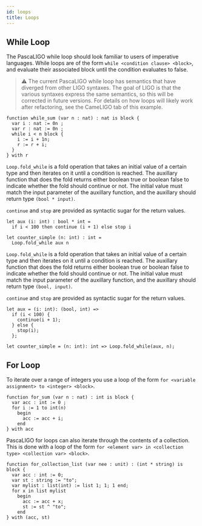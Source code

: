 ```yaml
---
id: loops
title: Loops
---
```




## While Loop

<!--DOCUSAURUS_CODE_TABS-->

<!--Pascaligo-->

The PascaLIGO while loop should look familiar to users of imperative languages. 
While loops are of the form `while <condition clause> <block>`, and evaluate
their associated block until the condition evaluates to false.

> ⚠️ The current PascaLIGO while loop has semantics that have diverged from other LIGO syntaxes. The goal of LIGO is that the various syntaxes express the same semantics, so this will be corrected in future versions. For details on how loops will likely work after refactoring, see the CameLIGO tab of this example.

```pascaligo
function while_sum (var n : nat) : nat is block {
  var i : nat := 0n ;
  var r : nat := 0n ;
  while i < n block {
    i := i + 1n;
    r := r + i;
  }
} with r
```

<!--CameLIGO-->

`Loop.fold_while` is a fold operation that takes an initial value of a certain type
and then iterates on it until a condition is reached. The auxillary function
that does the fold returns either boolean true or boolean false to indicate
whether the fold should continue or not. The initial value must match the input
parameter of the auxillary function, and the auxillary should return type `(bool * input)`.

`continue` and `stop` are provided as syntactic sugar for the return values.

```cameligo
let aux (i: int) : bool * int =
  if i < 100 then continue (i + 1) else stop i

let counter_simple (n: int) : int =
  Loop.fold_while aux n
```

<!--ReasonLIGO-->

`Loop.fold_while` is a fold operation that takes an initial value of a certain type
and then iterates on it until a condition is reached. The auxillary function
that does the fold returns either boolean true or boolean false to indicate
whether the fold should continue or not. The initial value must match the input
parameter of the auxillary function, and the auxillary should return type `(bool, input)`.

`continue` and `stop` are provided as syntactic sugar for the return values.

```reasonligo
let aux = (i: int): (bool, int) =>
  if (i < 100) {
    continue(i + 1);
  } else {
    stop(i);
  };

let counter_simple = (n: int): int => Loop.fold_while(aux, n);
```

<!--END_DOCUSAURUS_CODE_TABS-->

## For Loop

<!--DOCUSAURUS_CODE_TABS-->
<!--Pascaligo-->

To iterate over a range of integers you use a loop of the form `for <variable assignment> to <integer> <block>`.

```pascaligo
function for_sum (var n : nat) : int is block {
  var acc : int := 0 ;
  for i := 1 to int(n)
    begin
      acc := acc + i;
    end
} with acc
```

<!--END_DOCUSAURUS_CODE_TABS-->

<!--DOCUSAURUS_CODE_TABS-->
<!--Pascaligo-->

PascaLIGO for loops can also iterate through the contents of a collection. This is
done with a loop of the form `for <element var> in <collection type> <collection var> <block>`.

```pascaligo
function for_collection_list (var nee : unit) : (int * string) is block {
  var acc : int := 0;
  var st : string := "to";
  var mylist : list(int) := list 1; 1; 1 end;
  for x in list mylist
    begin
      acc := acc + x;
      st := st ^ "to";
    end
} with (acc, st)
```

<!--END_DOCUSAURUS_CODE_TABS-->
